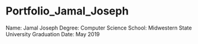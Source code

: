 # Portfolio_Jamal_Joseph

 Name: Jamal Joseph
 Degree: Computer Science
 School: Midwestern State University
 Graduation Date: May 2019
 

